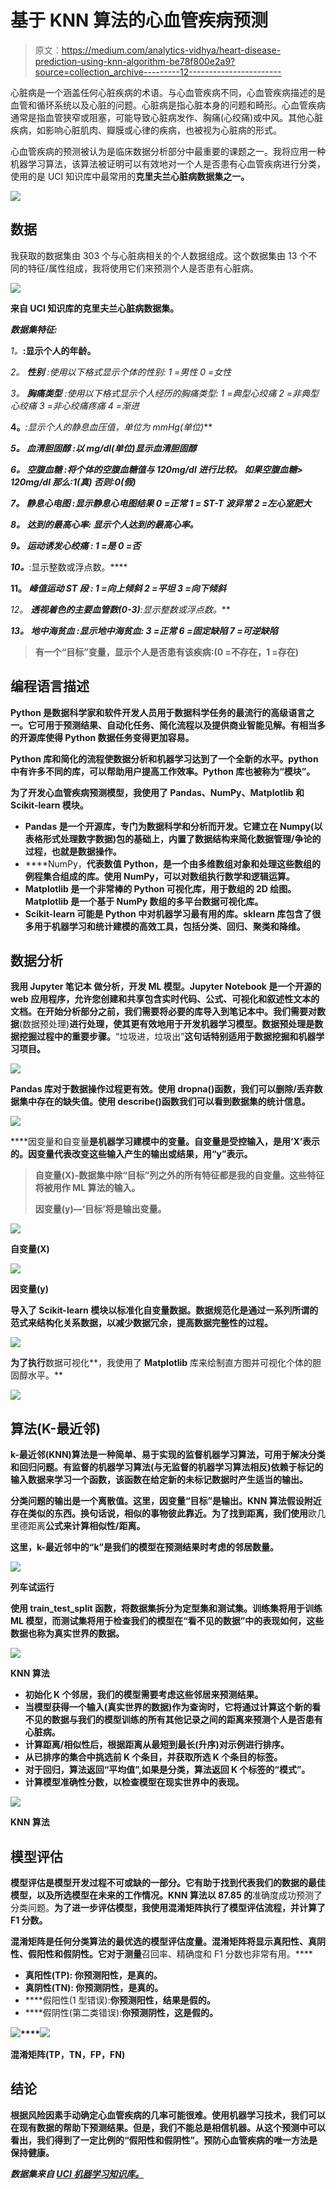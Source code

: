 # 基于 KNN 算法的心血管疾病预测

> 原文：<https://medium.com/analytics-vidhya/heart-disease-prediction-using-knn-algorithm-be78f800e2a9?source=collection_archive---------12----------------------->

心脏病是一个涵盖任何心脏疾病的术语。与心血管疾病不同，心血管疾病描述的是血管和循环系统以及心脏的问题。心脏病是指心脏本身的问题和畸形。心血管疾病通常是指血管狭窄或阻塞，可能导致心脏病发作、胸痛(心绞痛)或中风。其他心脏疾病，如影响心脏肌肉、瓣膜或心律的疾病，也被视为心脏病的形式。

心血管疾病的预测被认为是临床数据分析部分中最重要的课题之一。我将应用一种机器学习算法，该算法被证明可以有效地对一个人是否患有心血管疾病进行分类，使用的是 UCI 知识库中最常用的**克里夫兰心脏病数据集之一。**

![](img/7fbfb594833b85d704faf9a8a4a3c1b7.png)

## **数据**

我获取的数据集由 303 个与心脏病相关的个人数据组成。这个数据集由 13 个不同的特征/属性组成，我将使用它们来预测个人是否患有心脏病。

![](img/791be9cf5d8c68eca8447be9c2bb12ed.png)

**来自 UCI 知识库的克里夫兰心脏病数据集。**

***数据集特征:***

*1。***:显示个人的年龄。**

**2。* ***性别*** *:使用以下格式显示个体的性别:
1 =男性
0 =女性**

**3。* ***胸痛类型*** *:使用以下格式显示个人经历的胸痛类型:
1 =典型心绞痛
2 =非典型心绞痛
3 =非心绞痛疼痛
4 =渐进**

**4。***:显示个人的静息血压值，单位为 mmHg(单位)***

***5。* ***血清胆固醇*** *:以 mg/dl(单位)显示血清胆固醇***

***6。* ***空腹血糖*** *:将个体的空腹血糖值与 120mg/dl 进行比较。
如果空腹血糖> 120mg/dl 那么:1(真)
否则:0(假)***

***7。* ***静息心电图*** *:显示静息心电图结果
0 =正常
1 = ST-T 波异常
2 =左心室肥大***

***8。* ***达到的最高心率:*** *显示个人达到的最高心率。***

***9。* ***运动诱发心绞痛*** *:
1 =是
0 =否***

***10。***:显示整数或浮点数。****

**11。 ***峰值运动 ST 段*** *:
1 =向上倾斜
2 =平坦
3 =向下倾斜***

***12。* ***透视着色的主要血管数(0-3)****:显示整数或浮点数。***

***13。* ***地中海贫血*** *:显示地中海贫血:
3 =正常
6 =固定缺陷
7 =可逆缺陷***

> ****有一个“目标”变量，显示个人是否患有该疾病:(0 =不存在，1 =存在)****

## ****编程语言描述****

****Python** 是数据科学家和软件开发人员用于数据科学任务的最流行的高级语言之一。它可用于预测结果、自动化任务、简化流程以及提供商业智能见解。有相当多的开源库使得 Python 数据任务变得更加容易。**

**Python 库和简化的流程使数据分析和机器学习达到了一个全新的水平。python 中有许多不同的库，可以帮助用户提高工作效率。Python 库也被称为“模块”。**

**为了开发心血管疾病预测模型，我使用了 **Pandas、NumPy、Matplotlib 和 Scikit-learn 模块。****

*   **Pandas 是一个开源库，专门为数据科学和分析而开发。它建立在 Numpy(以表格形式处理数字数据)包的基础上，内置了数据结构来简化数据管理/争论的过程，也就是数据操作。**
*   ****NumPy，**代表数值 Python，是一个由多维数组对象和处理这些数组的例程集合组成的库。使用 NumPy，可以对数组执行数学和逻辑运算。**
*   **Matplotlib 是一个非常棒的 Python 可视化库，用于数组的 2D 绘图。Matplotlib 是一个基于 NumPy 数组的多平台数据可视化库。**
*   ****Scikit-learn** 可能是 Python 中对机器学习最有用的库。sklearn 库包含了很多用于机器学习和统计建模的高效工具，包括分类、回归、聚类和降维。**

## ****数据分析****

**我用 **Jupyter 笔记本** 做分析，开发 ML 模型。Jupyter Notebook 是一个开源的 web 应用程序，允许您创建和共享包含实时代码、公式、可视化和叙述性文本的文档。在开始分析部分之前，我们需要将必要的库导入到笔记本中。我们需要对数据**(数据预处理)**进行处理，使其更有效地用于开发机器学习模型。数据预处理是数据挖掘过程中的重要步骤。**“垃圾进，垃圾出”**这句话特别适用于数据挖掘和机器学习项目。**

**![](img/226f1d26a860bece1dd8ad4fb57ae9ef.png)**

**Pandas 库对于数据操作过程更有效。使用 **dropna()函数**，我们可以删除/丢弃数据集中存在的缺失值。使用 **describe()函数**我们可以看到数据集的统计信息。**

**![](img/86e5ae7fa64298b42393f0b113c48e80.png)**

****因变量和自变量**是机器学习建模中的变量。自变量是受控输入，是用‘X’表示的。因变量代表改变这些输入产生的输出或结果，用“y”表示。**

> ****自变量(X)-数据集中除“目标”列之外的所有特征都是我的自变量。这些特征将被用作 ML 算法的输入。****
> 
> ****因变量(y)—‘目标’将是输出变量。****

**![](img/51dae081caa017fe19db50d31b9767d9.png)**

****自变量(X)****

**![](img/a4291950f2458c721e9ddddf73ca4656.png)**

****因变量(y)****

**导入了 **Scikit-learn** 模块以标准化自变量数据。**数据规范化**是通过一系列所谓的范式来结构化关系数据，以减少数据冗余，提高数据完整性的过程。**

**![](img/459d5efd8d30a74db54b2c61f3211d88.png)**

**为了执行**数据可视化**，我使用了 **Matplotlib** 库来绘制直方图并可视化个体的胆固醇水平。**

**![](img/19f6469ab30bc633361429917596b5a5.png)**

## ****算法(K-最近邻)****

**k-最近邻(KNN)算法是一种简单、易于实现的监督机器学习算法，可用于解决分类和回归问题。有监督的机器学习算法(与无监督的机器学习算法相反)依赖于标记的输入数据来学习一个函数，该函数在给定新的未标记数据时产生适当的输出。**

**分类问题的输出是一个离散值。这里，因变量“目标”是输出。KNN 算法假设附近存在类似的东西。换句话说，相似的事物彼此靠近。为了找到距离，我们使用**欧几里德距离**公式来计算相似性/距离。**

**这里，k-最近邻中的“k”是我们的模型在预测结果时考虑的邻居数量。**

**![](img/8810ae76c2e18a3ad40b0b96ee726a89.png)**

****列车试运行****

**使用 train_test_split 函数，将数据集拆分为定型集和测试集。训练集将用于训练 ML 模型，而测试集将用于检查我们的模型在“看不见的数据”中的表现如何，这些数据也称为真实世界的数据。**

**![](img/689e2005915e08f258c3b783969e09c5.png)**

****KNN 算法****

*   **初始化 K 个邻居，我们的模型需要考虑这些邻居来预测结果。**
*   **当模型获得一个输入(真实世界的数据)作为查询时，它将通过计算这个新的看不见的数据与我们的模型训练的所有其他记录之间的距离来预测个人是否患有心脏病。**
*   **计算距离/相似性后，根据距离从最短到最长(升序)对示例进行排序。**
*   **从已排序的集合中挑选前 K 个条目，并获取所选 K 个条目的标签。**
*   **对于回归，算法返回“平均值”,如果是分类，算法返回 K 个标签的“模式”。**
*   **计算模型准确性分数，以检查模型在现实世界中的表现。**

**![](img/e4bcd7224b4161d68e127f47d9ab0edb.png)**

****KNN 算法****

## ****模型评估****

**模型评估是模型开发过程不可或缺的一部分。它有助于找到代表我们的数据的最佳模型，以及所选模型在未来的工作情况。KNN 算法以 87.85 的**准确度成功预测了分类问题。**为了进一步评估模型，我使用混淆矩阵执行了模型评估流程，并计算了 F1 分数。**

**混淆矩阵是任何分类算法的最优选的模型评估度量。混淆矩阵将显示真阳性、真阴性、假阳性和假阴性。它对于测量**召回率、精确度和 F1 分数也非常有用。****

*   ****真阳性(TP):** 你预测阳性，是真的。**
*   ****真阴性(TN):** 你预测阴性，是真的。**
*   ****假阳性(1 型错误):**你预测阳性，结果是假的。**
*   ****假阴性(第二类错误):**你预测阴性，这是假的。**

**![](img/d39ba1b182c3b3ec2f75a4f395cdd81d.png)****![](img/aa32954d39e195921e0adb938db4ea12.png)**

****混淆矩阵(TP，TN，FP，FN)****

## ****结论****

**根据风险因素手动确定心血管疾病的几率可能很难。使用机器学习技术，我们可以在现有数据的帮助下预测结果。但是，我们不能总是相信机器。从这个预测中可以看出，我们得到了一定比例的“假阳性和假阴性”。预防心血管疾病的唯一方法是保持健康。**

***数据集来自* [*UCI 机器学习知识库。*](https://archive.ics.uci.edu/ml/datasets/Heart+Disease)**